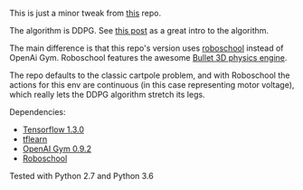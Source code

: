 This is just a minor tweak from [this](https://github.com/pemami4911/deep-rl) repo.

The algorithm is DDPG. See [this post](http://pemami4911.github.io/blog/2016/08/21/ddpg-rl.html) as a great intro to the algorithm.

The main difference is that this repo's version uses [roboschool](https://github.com/openai/roboschool) instead of OpenAi Gym. Roboschool features the awesome [Bullet 3D physics engine](http://bulletphysics.org/wordpress/).

The repo defaults to the classic cartpole problem, and with Roboschool the actions for this env are continuous (in this case representing motor voltage), which really lets the DDPG algorithm stretch its legs.

Dependencies:

* [Tensorflow 1.3.0](https://www.tensorflow.org/install/)
* [tflearn](http://tflearn.org/installation/)
* [OpenAI Gym 0.9.2](https://github.com/openai/gym/)
* [Roboschool](https://github.com/openai/roboschool)

Tested with Python 2.7 and Python 3.6

